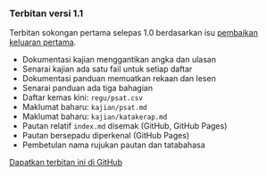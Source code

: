 ---
---

### Terbitan versi 1.1

Terbitan sokongan pertama selepas 1.0 berdasarkan isu
[pembaikan keluaran pertama][#18].

* Dokumentasi kajian menggantikan angka dan ulasan
* Senarai kajian ada satu fail untuk setiap daftar
* Dokumentasi panduan memuatkan rekaan dan lesen
* Senarai panduan ada tiga bahagian
* Daftar kemas kini: `regu/psat.csv`
* Maklumat baharu: `kajian/psat.md`
* Maklumat baharu: `kajian/katakerap.md`
* Pautan relatif `index.md` disemak (GitHub, GitHub Pages)
* Pautan bersepadu diperkenal (GitHub Pages)
* Pembetulan nama rujukan pautan dan tatabahasa

[Dapatkan terbitan ini di GitHub][1.1]

  [#18]: https://github.com/kmubiin/suaikata/issues/18
  [1.1]: https://github.com/kmubiin/suaikata/releases/tag/1.1
